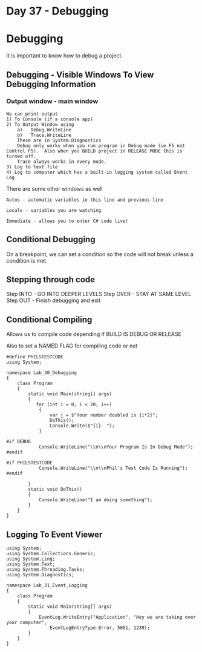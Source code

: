 # Day 37 - Debugging

# Debugging

It is important to know how to debug a project.

## Debugging - Visible Windows To View Debugging Information

### Output window - main window

```
We can print output
1) To Console (if a console app)
2) To Output Window using
	a)   Debug.WriteLine
	b)   Trace.WriteLine
	These are in System.Diagnostics
	Debug only works when you run program in Debug mode (ie F5 not Control F5).  Also when you BUILD project in RELEASE MODE this is turned off.
	Trace always works in every mode.
3) Log to text file
4) Log to computer which has a built-in logging system called Event Log
```

There are some other windows as well

```
Autos - automatic variables ie this line and previous line

Locals - variables you are watching

Immediate - allows you to enter C# code live!
```

## Conditional Debugging

On a breakpoint, we can set a condition so the code will not break unless a condition is met

## Stepping through code

Step INTO - GO INTO DEEPER LEVELS
Step OVER - STAY AT SAME LEVEL
Step OUT - Finish debugging and exit

## Conditional Compiling

Allows us to compile code depending if BUILD IS DEBUG OR RELEASE

Also to set a NAMED FLAG for compiling code or not

```
#define PHILSTESTCODE
using System;

namespace Lab_30_Debugging
{
    class Program
    {
        static void Main(string[] args)
        {
           for (int i = 0; i < 20; i++)
            {
                var j = $"Your number doubled is {i*2}";
                DoThis();
                Console.Write($"{i}  ");
            }

#if DEBUG
            Console.WriteLine("\\n\\nYour Program Is In Debug Mode");
#endif

#if PHILSTESTCODE
            Console.WriteLine("\\n\\nPhil's Test Code Is Running");
#endif 

        }
        static void DoThis()
        {
            Console.WriteLine("I am doing something");
        }
    }
}
```

## Logging To Event Viewer

```
using System;
using System.Collections.Generic;
using System.Linq;
using System.Text;
using System.Threading.Tasks;
using System.Diagnostics;

namespace Lab_31_Event_Logging
{
    class Program
    {
        static void Main(string[] args)
        {
            EventLog.WriteEntry("Application", "Hey we are taking over your computer",
                EventLogEntryType.Error, 5001, 1239);
        }
    }
}
```